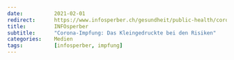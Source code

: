 ```yaml
---
date:          2021-02-01
redirect:      https://www.infosperber.ch/gesundheit/public-health/corona-impfung-das-kleingedruckte-bei-den-risiken/
title:         INFOsperber
subtitle:      "Corona-Impfung: Das Kleingedruckte bei den Risiken"
categories:    Medien
tags:          [infosperber, impfung]
---
```

